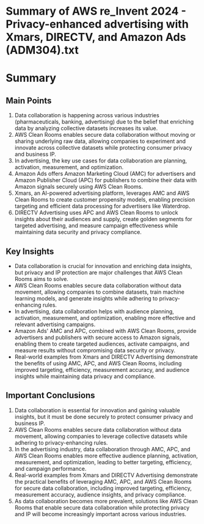 # Summary of AWS re_Invent 2024 - Privacy-enhanced advertising with Xmars, DIRECTV, and Amazon Ads (ADM304).txt

# Summary

## Main Points

1. Data collaboration is happening across various industries (pharmaceuticals, banking, advertising) due to the belief that enriching data by analyzing collective datasets increases its value.
2. AWS Clean Rooms enables secure data collaboration without moving or sharing underlying raw data, allowing companies to experiment and innovate across collective datasets while protecting consumer privacy and business IP.
3. In advertising, the key use cases for data collaboration are planning, activation, measurement, and optimization.
4. Amazon Ads offers Amazon Marketing Cloud (AMC) for advertisers and Amazon Publisher Cloud (APC) for publishers to combine their data with Amazon signals securely using AWS Clean Rooms.
5. Xmars, an AI-powered advertising platform, leverages AMC and AWS Clean Rooms to create customer propensity models, enabling precision targeting and efficient data processing for advertisers like Waterdrop.
6. DIRECTV Advertising uses APC and AWS Clean Rooms to unlock insights about their audiences and supply, create golden segments for targeted advertising, and measure campaign effectiveness while maintaining data security and privacy compliance.

## Key Insights

- Data collaboration is crucial for innovation and enriching data insights, but privacy and IP protection are major challenges that AWS Clean Rooms aims to solve.
- AWS Clean Rooms enables secure data collaboration without data movement, allowing companies to combine datasets, train machine learning models, and generate insights while adhering to privacy-enhancing rules.
- In advertising, data collaboration helps with audience planning, activation, measurement, and optimization, enabling more effective and relevant advertising campaigns.
- Amazon Ads' AMC and APC, combined with AWS Clean Rooms, provide advertisers and publishers with secure access to Amazon signals, enabling them to create targeted audiences, activate campaigns, and measure results without compromising data security or privacy.
- Real-world examples from Xmars and DIRECTV Advertising demonstrate the benefits of using AMC, APC, and AWS Clean Rooms, including improved targeting, efficiency, measurement accuracy, and audience insights while maintaining data privacy and compliance.

## Important Conclusions

1. Data collaboration is essential for innovation and gaining valuable insights, but it must be done securely to protect consumer privacy and business IP.
2. AWS Clean Rooms enables secure data collaboration without data movement, allowing companies to leverage collective datasets while adhering to privacy-enhancing rules.
3. In the advertising industry, data collaboration through AMC, APC, and AWS Clean Rooms enables more effective audience planning, activation, measurement, and optimization, leading to better targeting, efficiency, and campaign performance.
4. Real-world examples from Xmars and DIRECTV Advertising demonstrate the practical benefits of leveraging AMC, APC, and AWS Clean Rooms for secure data collaboration, including improved targeting, efficiency, measurement accuracy, audience insights, and privacy compliance.
5. As data collaboration becomes more prevalent, solutions like AWS Clean Rooms that enable secure data collaboration while protecting privacy and IP will become increasingly important across various industries.